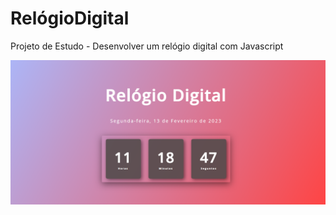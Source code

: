 # RelógioDigital

Projeto de Estudo -  Desenvolver um relógio digital com Javascript

<img src="/relogiojs.png" alt="Relogio">
